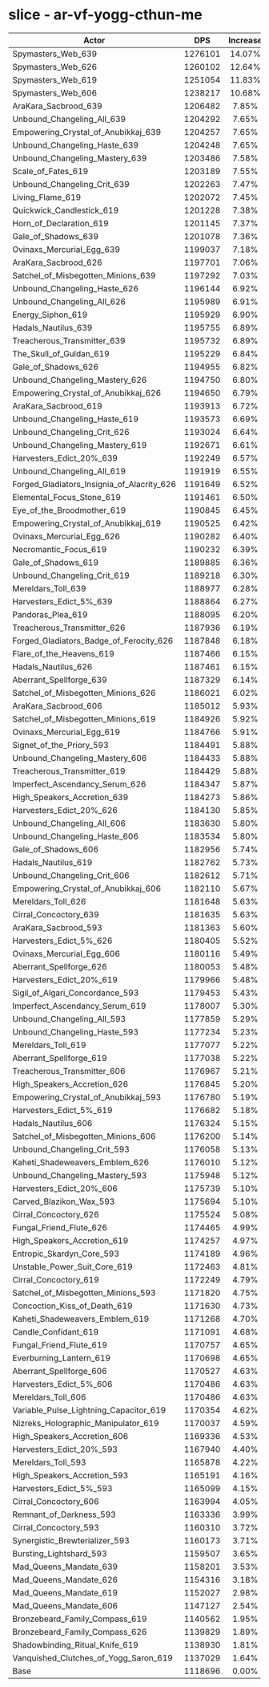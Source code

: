 # slice - ar-vf-yogg-cthun-me
| Actor | DPS | Increase |
|---|:---:|:---:|
|Spymasters_Web_639|1276101|14.07%|
|Spymasters_Web_626|1260102|12.64%|
|Spymasters_Web_619|1251054|11.83%|
|Spymasters_Web_606|1238217|10.68%|
|AraKara_Sacbrood_639|1206482|7.85%|
|Unbound_Changeling_All_639|1204292|7.65%|
|Empowering_Crystal_of_Anubikkaj_639|1204257|7.65%|
|Unbound_Changeling_Haste_639|1204248|7.65%|
|Unbound_Changeling_Mastery_639|1203486|7.58%|
|Scale_of_Fates_619|1203189|7.55%|
|Unbound_Changeling_Crit_639|1202263|7.47%|
|Living_Flame_619|1202072|7.45%|
|Quickwick_Candlestick_619|1201228|7.38%|
|Horn_of_Declaration_619|1201145|7.37%|
|Gale_of_Shadows_639|1201078|7.36%|
|Ovinaxs_Mercurial_Egg_639|1199037|7.18%|
|AraKara_Sacbrood_626|1197701|7.06%|
|Satchel_of_Misbegotten_Minions_639|1197292|7.03%|
|Unbound_Changeling_Haste_626|1196144|6.92%|
|Unbound_Changeling_All_626|1195989|6.91%|
|Energy_Siphon_619|1195929|6.90%|
|Hadals_Nautilus_639|1195755|6.89%|
|Treacherous_Transmitter_639|1195732|6.89%|
|The_Skull_of_Guldan_619|1195229|6.84%|
|Gale_of_Shadows_626|1194955|6.82%|
|Unbound_Changeling_Mastery_626|1194750|6.80%|
|Empowering_Crystal_of_Anubikkaj_626|1194650|6.79%|
|AraKara_Sacbrood_619|1193913|6.72%|
|Unbound_Changeling_Haste_619|1193573|6.69%|
|Unbound_Changeling_Crit_626|1193024|6.64%|
|Unbound_Changeling_Mastery_619|1192671|6.61%|
|Harvesters_Edict_20%_639|1192249|6.57%|
|Unbound_Changeling_All_619|1191919|6.55%|
|Forged_Gladiators_Insignia_of_Alacrity_626|1191649|6.52%|
|Elemental_Focus_Stone_619|1191461|6.50%|
|Eye_of_the_Broodmother_619|1190845|6.45%|
|Empowering_Crystal_of_Anubikkaj_619|1190525|6.42%|
|Ovinaxs_Mercurial_Egg_626|1190282|6.40%|
|Necromantic_Focus_619|1190232|6.39%|
|Gale_of_Shadows_619|1189885|6.36%|
|Unbound_Changeling_Crit_619|1189218|6.30%|
|Mereldars_Toll_639|1188977|6.28%|
|Harvesters_Edict_5%_639|1188864|6.27%|
|Pandoras_Plea_619|1188095|6.20%|
|Treacherous_Transmitter_626|1187936|6.19%|
|Forged_Gladiators_Badge_of_Ferocity_626|1187848|6.18%|
|Flare_of_the_Heavens_619|1187466|6.15%|
|Hadals_Nautilus_626|1187461|6.15%|
|Aberrant_Spellforge_639|1187329|6.14%|
|Satchel_of_Misbegotten_Minions_626|1186021|6.02%|
|AraKara_Sacbrood_606|1185012|5.93%|
|Satchel_of_Misbegotten_Minions_619|1184926|5.92%|
|Ovinaxs_Mercurial_Egg_619|1184766|5.91%|
|Signet_of_the_Priory_593|1184491|5.88%|
|Unbound_Changeling_Mastery_606|1184433|5.88%|
|Treacherous_Transmitter_619|1184429|5.88%|
|Imperfect_Ascendancy_Serum_626|1184347|5.87%|
|High_Speakers_Accretion_639|1184273|5.86%|
|Harvesters_Edict_20%_626|1184130|5.85%|
|Unbound_Changeling_All_606|1183630|5.80%|
|Unbound_Changeling_Haste_606|1183534|5.80%|
|Gale_of_Shadows_606|1182956|5.74%|
|Hadals_Nautilus_619|1182762|5.73%|
|Unbound_Changeling_Crit_606|1182612|5.71%|
|Empowering_Crystal_of_Anubikkaj_606|1182110|5.67%|
|Mereldars_Toll_626|1181648|5.63%|
|Cirral_Concoctory_639|1181635|5.63%|
|AraKara_Sacbrood_593|1181363|5.60%|
|Harvesters_Edict_5%_626|1180405|5.52%|
|Ovinaxs_Mercurial_Egg_606|1180116|5.49%|
|Aberrant_Spellforge_626|1180053|5.48%|
|Harvesters_Edict_20%_619|1179966|5.48%|
|Sigil_of_Algari_Concordance_593|1179453|5.43%|
|Imperfect_Ascendancy_Serum_619|1178007|5.30%|
|Unbound_Changeling_All_593|1177859|5.29%|
|Unbound_Changeling_Haste_593|1177234|5.23%|
|Mereldars_Toll_619|1177077|5.22%|
|Aberrant_Spellforge_619|1177038|5.22%|
|Treacherous_Transmitter_606|1176967|5.21%|
|High_Speakers_Accretion_626|1176845|5.20%|
|Empowering_Crystal_of_Anubikkaj_593|1176780|5.19%|
|Harvesters_Edict_5%_619|1176682|5.18%|
|Hadals_Nautilus_606|1176324|5.15%|
|Satchel_of_Misbegotten_Minions_606|1176200|5.14%|
|Unbound_Changeling_Crit_593|1176058|5.13%|
|Kaheti_Shadeweavers_Emblem_626|1176010|5.12%|
|Unbound_Changeling_Mastery_593|1175948|5.12%|
|Harvesters_Edict_20%_606|1175739|5.10%|
|Carved_Blazikon_Wax_593|1175694|5.10%|
|Cirral_Concoctory_626|1175524|5.08%|
|Fungal_Friend_Flute_626|1174465|4.99%|
|High_Speakers_Accretion_619|1174257|4.97%|
|Entropic_Skardyn_Core_593|1174189|4.96%|
|Unstable_Power_Suit_Core_619|1172463|4.81%|
|Cirral_Concoctory_619|1172249|4.79%|
|Satchel_of_Misbegotten_Minions_593|1171820|4.75%|
|Concoction_Kiss_of_Death_619|1171630|4.73%|
|Kaheti_Shadeweavers_Emblem_619|1171268|4.70%|
|Candle_Confidant_619|1171091|4.68%|
|Fungal_Friend_Flute_619|1170757|4.65%|
|Everburning_Lantern_619|1170698|4.65%|
|Aberrant_Spellforge_606|1170527|4.63%|
|Harvesters_Edict_5%_606|1170486|4.63%|
|Mereldars_Toll_606|1170486|4.63%|
|Variable_Pulse_Lightning_Capacitor_619|1170354|4.62%|
|Nizreks_Holographic_Manipulator_619|1170037|4.59%|
|High_Speakers_Accretion_606|1169336|4.53%|
|Harvesters_Edict_20%_593|1167940|4.40%|
|Mereldars_Toll_593|1165878|4.22%|
|High_Speakers_Accretion_593|1165191|4.16%|
|Harvesters_Edict_5%_593|1165099|4.15%|
|Cirral_Concoctory_606|1163994|4.05%|
|Remnant_of_Darkness_593|1163336|3.99%|
|Cirral_Concoctory_593|1160310|3.72%|
|Synergistic_Brewterializer_593|1160173|3.71%|
|Bursting_Lightshard_593|1159507|3.65%|
|Mad_Queens_Mandate_639|1158201|3.53%|
|Mad_Queens_Mandate_626|1154316|3.18%|
|Mad_Queens_Mandate_619|1152027|2.98%|
|Mad_Queens_Mandate_606|1147127|2.54%|
|Bronzebeard_Family_Compass_619|1140562|1.95%|
|Bronzebeard_Family_Compass_626|1139829|1.89%|
|Shadowbinding_Ritual_Knife_619|1138930|1.81%|
|Vanquished_Clutches_of_Yogg_Saron_619|1137029|1.64%|
|Base|1118696|0.00%|
